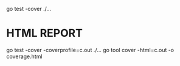 go test -cover ./...

# HTML REPORT
go test -cover -coverprofile=c.out ./...
go tool cover -html=c.out -o coverage.html 